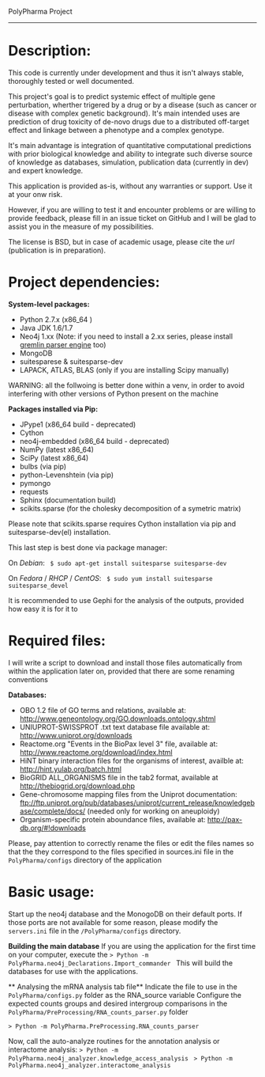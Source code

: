 PolyPharma Project
******************

Description:
============

This code is currently under development and thus it isn't always stable, thoroughly tested or well documented.

This project's goal is to predict systemic effect of multiple gene perturbation, wherther trigered by a drug or by
a disease (such as cancer or disease with complex genetic background). It's main intended uses are prediction of
drug toxicity of de-novo drugs due to a distributed off-target effect and linkage between a phenotype and a complex
genotype.

It's main advantage is integration of quantitative computational predictions with prior biological knowledge and
ability to integrate such diverse source of knowledge as databases, simulation, publication data (currently in dev)
and expert knowledge.

This application is provided as-is, without any warranties or support. Use it at your onw risk.

However, if you are willing to test it and encounter problems or are willing to provide feedback, please fill in
an issue ticket on GitHub and I will be glad to assist you in the measure of my possibilities.

The license is BSD, but in case of academic usage, please cite the *url* (publication is in preparation).



Project dependencies:
=====================

**System-level packages:**

* Python 2.7.x (x86_64 )
* Java JDK 1.6/1.7
* Neo4j 1.xx (Note: if you need to install a 2.xx series, please install [gremlin parser engine](https://github.com/neo4j-contrib/gremlin-plugin) too)
* MongoDB
* suitesparese & suitesparse-dev
* LAPACK, ATLAS, BLAS (only if you are installing Scipy manually)


WARNING: all the follwoing is better done within a venv, in order to avoid interfering with other versions of Python
present on the machine


**Packages installed via Pip:**

* JPype1 (x86_64 build - deprecated)
* Cython
* neo4j-embedded (x86_64 build - deprecated)
* NumPy (latest x86_64)
* SciPy (latest x86_64)
* bulbs (via pip)
* python-Levenshtein (via pip)
* pymongo
* requests
* Sphinx (documentation build)
* scikits.sparse (for the cholesky decomposition of a symetric matrix)


Please note that scikits.sparse requires Cython installation via pip and suitesparse-dev(el) installation.

This last step is best done via package manager:

On *Debian*:   ```  $ sudo apt-get install suitesparse suitesparse-dev ```

On *Fedora* / *RHCP* / *CentOS*:    ```  $ sudo yum install suitesparse suitesparse_devel ```


It is recommended to use Gephi for the analysis of the outputs, provided how easy it is for it to 


Required files:
===============
I will write a script to download and install those files automatically from within the application later on,
provided that there are some renaming conventions


**Databases:**
* OBO 1.2 file of GO terms and relations, available at: http://www.geneontology.org/GO.downloads.ontology.shtml
* UNIUPROT-SWISSPROT .txt text database file available at: http://www.uniprot.org/downloads
* Reactome.org "Events in the BioPax level 3" file, available at: http://www.reactome.org/download/index.html
* HiNT binary interaction files for the organisms of interest, availble at: http://hint.yulab.org/batch.html
* BioGRID ALL_ORGANISMS file in the tab2 format, available at http://thebiogrid.org/download.php
* Gene-chromosome mapping files from the Uniprot documentation: ftp://ftp.uniprot.org/pub/databases/uniprot/current_release/knowledgebase/complete/docs/ (needed only for working on aneuploidy)
* Organism-specific protein aboundance files, available at: http://pax-db.org/#!downloads

Please, pay attention to correctly rename the files or edit the files names so that the they correspond to the files specified in sources.ini
file in the `PolyPharma/configs` directory of the application

Basic usage:
============
Start up the neo4j database and the MonogoDB on their default ports. If those ports are not available for some reason, 
please modify the `servers.ini` file in the `/PolyPharma/configs` directory.

**Building the main database**
If you are using the application for the first time on your computer, execute the
```> Python -m PolyPharma.neo4j_Declarations.Import_commander ```
This will build the databases for use with the applications.

** Analysing the mRNA analysis tab file**
Indicate the file to use in the `PolyPharma/configs.py` folder as the RNA_source variable
Configure the expected counts groups and desired intergroup comparisons in the `PolyPharma/PreProcessing/RNA_counts_parser.py` folder 

```> Python -m PolyPharma.PreProcessing.RNA_counts_parser ```

Now, call the auto-analyze routines for the annotation analysis or interactome analysis:
```> Python -m PolyPharma.neo4j_analyzer.knowledge_access_analysis ```
```> Python -m PolyPharma.neo4j_analyzer.interactome_analysis ```